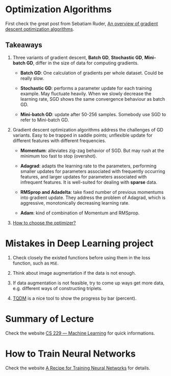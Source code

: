 # Optimization Algorithms

First check the great post from Sebatiam Ruder, [An overview of gradient descent optimization algorithms](https://ruder.io/optimizing-gradient-descent/index.html).

## Takeaways

1. Three variants of gradient descent, **Batch GD**, **Stochastic GD**, **Mini-batch GD**, differ in the size of data for computing gradients.
    * **Batch GD**: One calculation of gradients per whole dataset. Could be really slow.

    * **Stochastic GD**: performs a parameter update for each training example. May fluctuate heavily. When we slowly decrease the learning rate, SGD shows the same convergence behaviour as batch GD.

    * **Mini-batch GD**: update after 50-256 samples. Somebody use SGD to refer to Mini-batch GD.

2. Gradient descent optimization algorithms address the challenges of GD variants. Easy to be trapped in saddle points; unflexible update for different features with different frequencies.

    * **Momentum**: alleviates zig-zag behavior of SGD. But may rush at the minimum too fast to stop (overshot).

    * **Adagrad**: adapts the learning rate to the parameters, performing smaller updates for parameters associated with frequently occurring features, and larger updates for parameters associated with infrequent features. It is well-suited for dealing with **sparse** data.

    * **RMSprop and Adadelta**: take fixed number of previous momentums into gradient update. They address the problem of Adagrad, which is aggressive, monotonically decreasing learning rate.

    * **Adam**: kind of combination of Momentum and RMSprop.

3. [How to choose the optimizer?](https://ruder.io/optimizing-gradient-descent/#whichoptimizertouse)

# Mistakes in Deep Learning project

1. Check closely the existed functions before using them in the loss function, such as `MSE`.

2. Think about image augmentation if the data is not enough.

3. If data augmentation is not feasible, try to come up ways get more data, e.g. different ways of constructing triplets.

4. [TQDM](https://tqdm.github.io) is a nice tool to show the progress by bar (percent).

# Summary of Lecture

Check the website [CS 229 ― Machine Learning](https://stanford.edu/~shervine/teaching/cs-229/) for quick informations.

# How to Train Neural Networks

Check the website [A Recipe for Training Neural Networks](http://karpathy.github.io/2019/04/25/recipe/) for details.